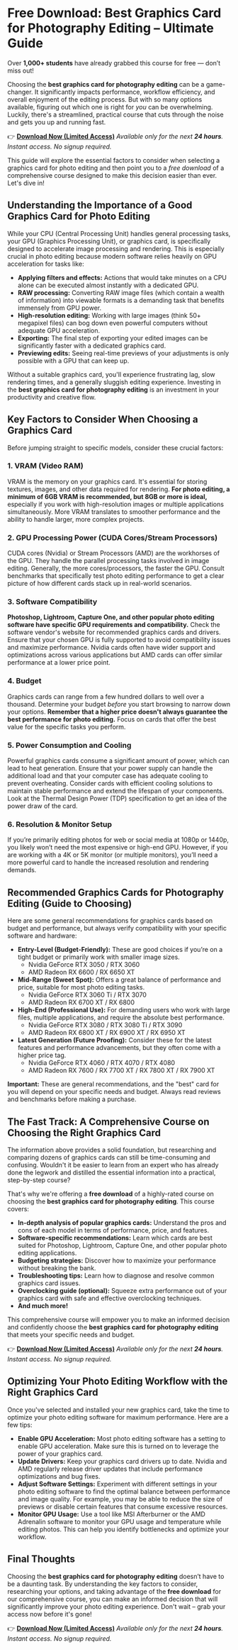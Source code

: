 # Free Download: Best Graphics Card for Photography Editing – Ultimate Guide

Over **1,000+ students** have already grabbed this course for free — don’t miss out!

Choosing the **best graphics card for photography editing** can be a game-changer. It significantly impacts performance, workflow efficiency, and overall enjoyment of the editing process. But with so many options available, figuring out which one is right for *you* can be overwhelming. Luckily, there's a streamlined, practical course that cuts through the noise and gets you up and running fast.

👉 [**Download Now (Limited Access)**](https://udemywork.com/best-graphics-card-for-photography-editing)
_Available only for the next **24 hours**. Instant access. No signup required._

This guide will explore the essential factors to consider when selecting a graphics card for photo editing and then point you to a *free download* of a comprehensive course designed to make this decision easier than ever. Let's dive in!

## Understanding the Importance of a Good Graphics Card for Photo Editing

While your CPU (Central Processing Unit) handles general processing tasks, your GPU (Graphics Processing Unit), or graphics card, is specifically designed to accelerate image processing and rendering. This is especially crucial in photo editing because modern software relies heavily on GPU acceleration for tasks like:

*   **Applying filters and effects:** Actions that would take minutes on a CPU alone can be executed almost instantly with a dedicated GPU.
*   **RAW processing:** Converting RAW image files (which contain a wealth of information) into viewable formats is a demanding task that benefits immensely from GPU power.
*   **High-resolution editing:** Working with large images (think 50+ megapixel files) can bog down even powerful computers without adequate GPU acceleration.
*   **Exporting:** The final step of exporting your edited images can be significantly faster with a dedicated graphics card.
*   **Previewing edits:** Seeing real-time previews of your adjustments is only possible with a GPU that can keep up.

Without a suitable graphics card, you'll experience frustrating lag, slow rendering times, and a generally sluggish editing experience. Investing in the **best graphics card for photography editing** is an investment in your productivity and creative flow.

## Key Factors to Consider When Choosing a Graphics Card

Before jumping straight to specific models, consider these crucial factors:

### 1. VRAM (Video RAM)

VRAM is the memory on your graphics card. It's essential for storing textures, images, and other data required for rendering. **For photo editing, a minimum of 6GB VRAM is recommended, but 8GB or more is ideal,** especially if you work with high-resolution images or multiple applications simultaneously. More VRAM translates to smoother performance and the ability to handle larger, more complex projects.

### 2. GPU Processing Power (CUDA Cores/Stream Processors)

CUDA cores (Nvidia) or Stream Processors (AMD) are the workhorses of the GPU. They handle the parallel processing tasks involved in image editing. Generally, the more cores/processors, the faster the GPU. Consult benchmarks that specifically test photo editing performance to get a clear picture of how different cards stack up in real-world scenarios.

### 3. Software Compatibility

**Photoshop, Lightroom, Capture One, and other popular photo editing software have specific GPU requirements and compatibility.** Check the software vendor's website for recommended graphics cards and drivers. Ensure that your chosen GPU is fully supported to avoid compatibility issues and maximize performance. Nvidia cards often have wider support and optimizations across various applications but AMD cards can offer similar performance at a lower price point.

### 4. Budget

Graphics cards can range from a few hundred dollars to well over a thousand. Determine your budget *before* you start browsing to narrow down your options. **Remember that a higher price doesn't always guarantee the best performance for photo editing.** Focus on cards that offer the best value for the specific tasks you perform.

### 5. Power Consumption and Cooling

Powerful graphics cards consume a significant amount of power, which can lead to heat generation. Ensure that your power supply can handle the additional load and that your computer case has adequate cooling to prevent overheating. Consider cards with efficient cooling solutions to maintain stable performance and extend the lifespan of your components. Look at the Thermal Design Power (TDP) specification to get an idea of the power draw of the card.

### 6. Resolution & Monitor Setup

If you’re primarily editing photos for web or social media at 1080p or 1440p, you likely won’t need the most expensive or high-end GPU. However, if you are working with a 4K or 5K monitor (or multiple monitors), you’ll need a more powerful card to handle the increased resolution and rendering demands.

## Recommended Graphics Cards for Photography Editing (Guide to Choosing)

Here are some general recommendations for graphics cards based on budget and performance, but always verify compatibility with your specific software and hardware:

*   **Entry-Level (Budget-Friendly):** These are good choices if you’re on a tight budget or primarily work with smaller image sizes.
    *   Nvidia GeForce RTX 3050 / RTX 3060
    *   AMD Radeon RX 6600 / RX 6650 XT
*   **Mid-Range (Sweet Spot):** Offers a great balance of performance and price, suitable for most photo editing tasks.
    *   Nvidia GeForce RTX 3060 Ti / RTX 3070
    *   AMD Radeon RX 6700 XT / RX 6800
*   **High-End (Professional Use):** For demanding users who work with large files, multiple applications, and require the absolute best performance.
    *   Nvidia GeForce RTX 3080 / RTX 3080 Ti / RTX 3090
    *   AMD Radeon RX 6800 XT / RX 6900 XT / RX 6950 XT
*   **Latest Generation (Future Proofing):** Consider these for the latest features and performance advancements, but they often come with a higher price tag.
    *   Nvidia GeForce RTX 4060 / RTX 4070 / RTX 4080
    *   AMD Radeon RX 7600 / RX 7700 XT / RX 7800 XT / RX 7900 XT

**Important:** These are general recommendations, and the "best" card for you will depend on your specific needs and budget. Always read reviews and benchmarks before making a purchase.

## The Fast Track: A Comprehensive Course on Choosing the Right Graphics Card

The information above provides a solid foundation, but researching and comparing dozens of graphics cards can still be time-consuming and confusing. Wouldn't it be easier to learn from an expert who has already done the legwork and distilled the essential information into a practical, step-by-step course?

That's why we're offering a **free download** of a highly-rated course on choosing the **best graphics card for photography editing**. This course covers:

*   **In-depth analysis of popular graphics cards:** Understand the pros and cons of each model in terms of performance, price, and features.
*   **Software-specific recommendations:** Learn which cards are best suited for Photoshop, Lightroom, Capture One, and other popular photo editing applications.
*   **Budgeting strategies:** Discover how to maximize your performance without breaking the bank.
*   **Troubleshooting tips:** Learn how to diagnose and resolve common graphics card issues.
*   **Overclocking guide (optional):** Squeeze extra performance out of your graphics card with safe and effective overclocking techniques.
*   **And much more!**

This comprehensive course will empower you to make an informed decision and confidently choose the **best graphics card for photography editing** that meets your specific needs and budget.

👉 [**Download Now (Limited Access)**](https://udemywork.com/best-graphics-card-for-photography-editing)
_Available only for the next **24 hours**. Instant access. No signup required._

## Optimizing Your Photo Editing Workflow with the Right Graphics Card

Once you've selected and installed your new graphics card, take the time to optimize your photo editing software for maximum performance. Here are a few tips:

*   **Enable GPU Acceleration:** Most photo editing software has a setting to enable GPU acceleration. Make sure this is turned on to leverage the power of your graphics card.
*   **Update Drivers:** Keep your graphics card drivers up to date. Nvidia and AMD regularly release driver updates that include performance optimizations and bug fixes.
*   **Adjust Software Settings:** Experiment with different settings in your photo editing software to find the optimal balance between performance and image quality. For example, you may be able to reduce the size of previews or disable certain features that consume excessive resources.
*   **Monitor GPU Usage:** Use a tool like MSI Afterburner or the AMD Adrenalin software to monitor your GPU usage and temperature while editing photos. This can help you identify bottlenecks and optimize your workflow.

## Final Thoughts

Choosing the **best graphics card for photography editing** doesn’t have to be a daunting task. By understanding the key factors to consider, researching your options, and taking advantage of the **free download** for our comprehensive course, you can make an informed decision that will significantly improve your photo editing experience. Don't wait – grab your access now before it's gone!

👉 [**Download Now (Limited Access)**](https://udemywork.com/best-graphics-card-for-photography-editing)
_Available only for the next **24 hours**. Instant access. No signup required._
